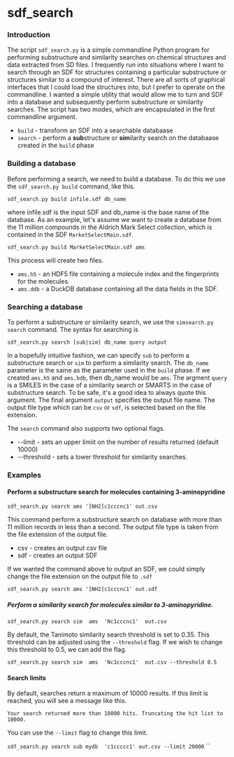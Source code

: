 # sdf_search

### Introduction

The script `sdf_search.py` is a simple commandline Python program for performing substructure and similarity searches on
chemical structures and data extracted from SD files. I frequently run into situations where I want to search through an
SDF for structures containing a particular substructure or structures similar to a compound of interest. There are all
sorts of graphical interfaces that I could load the structures into, but I prefer to operate on the commandline. I
wanted a simple utility that would allow me to turn and SDF into a database and subsequently perform substructure or
similarity searches.
The script has two modes, which are encapsulated in the first commandline argument.

- `build` - transform an SDF into a searchable databaase
- `search` - perform a **sub**structure or **sim**ilarity search on the databaase created in the `build` phase

### Building a database

Before performing a search, we need to build a database. To do this we use the `sdf_search.py build` command, like
this.      

```sdf_search.py build infile.sdf db_name```   

where infile.sdf is the input SDF and db_name is the base name of the database. As an example, let's assume we want to
create a database from the 11 million compounds in the Aldrich Mark Select collection, which is contained in the SDF
`MarketSelectMain.sdf`.    

```sdf_search.py build MarketSelectMain.sdf ams```

This process will create two files.
- `ams.h5` - an HDF5 file containing a molecule index and the fingerprints for the molecules.
- `ams.ddb` - a DuckDB database containing all the data fields in the SDF.

### Searching a database

To perform a substructure or similarity search, we use the `simsearch.py search` command. The syntax for searching is     

```sdf_search.py search [sub|sim] db_name query output```      

In a hopefully intuitive fashion, we can specify `sub` to perform a substructure search or `sim` to perform a similarity
search. The `db_name` parameter is the same as the parameter used in the `build` phase. If we created `ams.h5` and
`ams.bdb`, then db_name would be `ams`. The argment `query` is a SMILES in the case of a similarity search or
SMARTS in the case of substructure search. To be safe, it's a good idea to always quote this argument. The final argument `output` 
specifies the output file name. The output file type which can be `csv` or `sdf`, is selected based on the file extension. 

The `search` command also supports two optional flags.

- --limit - sets an upper limiit on the number of results returned (default 10000)
- --threshold - sets a lower threshold for similarity searches.

### Examples

#### Perform a substructure search for molecules containing 3-aminopyridine

   `sdf_search.py search ams '[NH2]c1cccnc1' out.csv`      

This command perform a substructure search on database with more than 11 million records in less than a second.
   The output file type is taken from the file extension of the output file.

- csv - creates an output csv file
- sdf - creates an output SDF      

If we wanted the command above to output an SDF, we could simply change the file extension on the output file to `.sdf`      

  `sdf_search.py search ams '[NH2]c1cccnc1' out.sdf`

##### Perform a similarity search for molecules similar to 3-aminopyridine.
   `sdf_search.py search sim  ams  'Nc1cccnc1'  out.csv`

By default, the Tanimoto similarity search threshold is set to 0.35.  This threshold can be adjusted using the `--threshold` flag.
If we wish to change this threshold to 0.5, we can add the flag. 

   `sdf_search.py search sim  ams  'Nc1cccnc1'  out.csv --threshold 0.5`

#### Search limits
By default, searches return a maximum of 10000 results.  If this limit is reached, you will see a message like this.

`Your search returned more than 10000 hits. Truncating the hit list to 10000.`

You can use the `--limit` flag to change this limit. 

`sdf_search.py search sub mydb  'c1ccccc1' out.csv --limit 20000`
``

